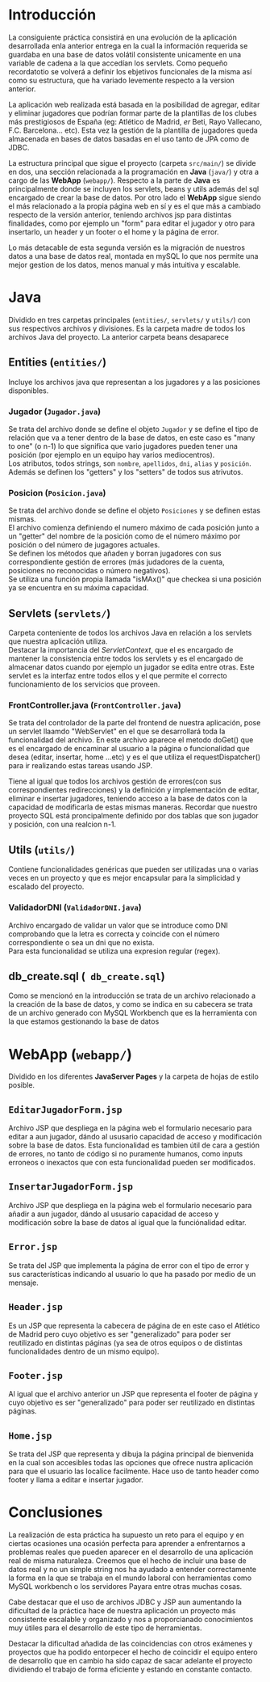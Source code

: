 # Introducción

La consiguiente práctica consistirá en una evolución de la aplicación desarrollada enla anterior entrega en la cual la información requerida se guardaba en una base de datos volátil consistente unicamente en una variable de cadena a la que accedían los servlets. Como pequeño recordatotio se volverá a definir los ebjetivos funcionales de la misma así como su estructura, que ha variado levemente respecto a la version anterior. 

La aplicación web realizada está basada en la posibilidad de agregar, editar y eliminar jugadores que podrían formar parte de la plantillas de los clubes más prestigiosos de España (eg: Atlético de Madrid, _er_ Beti, Rayo Vallecano, F.C. Barcelona... etc). Esta vez la gestión de la plantilla de jugadores queda almacenada en bases de datos basadas en el uso tanto de JPA como de JDBC.

La estructura principal que sigue el proyecto (carpeta `src/main/`) se divide en dos, una sección relacionada a la programación en **Java** (`java/`) y otra a cargo de las **WebApp** (`webapp/`). Respecto a la parte de **Java** es principalmente donde se incluyen los servlets, beans y utils además del sql encargado de crear la base de datos. Por otro lado el **WebApp** sigue siendo el más relacionado a la propia página web en sí y es el que más a cambiado respecto de la versión anterior, teniendo archivos jsp para distintas finalidades, como por ejemplo un "form" para editar el jugador y otro para insertarlo, un header y un footer o el home y la página de error. 

Lo más detacable de esta segunda versión es la migración de nuestros datos a una base de datos real, montada en mySQL lo que nos permite una mejor gestion de los datos, menos manual y más intuitiva y escalable. 

# Java
Dividido en tres carpetas principales (`entities/`, `servlets/` y `utils/`) con sus respectivos archivos y divisiones. Es la carpeta madre de todos los archivos Java del proyecto. La anterior carpeta beans desaparece

## Entities (`entities/`)
Incluye los archivos java que representan a los jugadores y a las posiciones disponibles.

### Jugador (`Jugador.java`)
Se trata del archivo donde se define el objeto `Jugador` y se define el tipo de relación que va a tener dentro de la base de datos, en este caso es "many to one" (o n-1) lo que significa que vario jugadores pueden tener una posición (por ejemplo en un equipo hay varios mediocentros).  
Los atributos, todos strings, son `nombre`, `apellidos`, `dni`, `alias` y `posición`. Además se definen los "getters" y los "setters" de todos sus atrivutos. 

### Posicion (`Posicion.java`)
Se trata del archivo donde se define el objeto `Posiciones` y se definen estas mismas.  
El archivo comienza definiendo el numero máximo de cada posición junto a un "getter" del nombre de la posición como de el número máximo por posición o del número de jugagores actuales.  
Se definen los métodos que añaden y borran jugadores con sus correspondiente gestión de errores (más judadores de la cuenta, posiciones no reconocidas o número negativos).  
Se utiliza una función propia llamada "isMAx()" que checkea si una posición ya se encuentra en su máxima capacidad.

## Servlets (`servlets/`)
Carpeta conteniente de todos los archivos Java en relación a los servlets que nuestra aplicación utiliza.  
Destacar la importancia del _ServletContext_, que el es encargado de mantener la consistencia entre todos los servlets y es el encargado de almacenar datos cuando por ejemplo un jugador se edita entre otras. Este servlet es la interfaz entre todos ellos y el que permite el correcto funcionamiento de los servicios que proveen.

### FrontController.java (`FrontController.java`)
Se trata del controlador de la parte del frontend de nuestra aplicación, pose un servlet llaamdo "WebServlet" en el que se desarrollará toda la funcionalidad del archivo. En este archivo aparece el metodo doGet() que es el encargado de encaminar al usuario a la página o funcionalidad que desea (editar, insertar, home ...etc) y es el que utiliza el requestDispatcher() para ir realizando estas tareas usando JSP. 

Tiene al igual que todos los archivos gestión de errores(con sus correspondientes redirecciones) y la definición y implementación de editar, eliminar e insertar jugadores, teniendo acceso a la base de datos con la capacidad de modificarla de estas mismas maneras. Recordar que nuestro proyecto SQL está proncipalmente definido por dos tablas que son jugador y posición, con una realcion n-1.

## Utils (`utils/`)
Contiene funcionalidades genéricas que pueden ser utilizadas una o varias veces en un proyecto y que es mejor encapsular para la simplicidad y escalado del proyecto.

### ValidadorDNI (`ValidadorDNI.java`)
Archivo encargado de validar un valor que se introduce como DNI comprobando que la letra es correcta y coincide con el número correspondiente o sea un dni que no exista.  
Para esta funcionalidad se utiliza una expresion regular (regex).

## db_create.sql (` db_create.sql`)
Como se mencionó en la introducción se trata de un archivo relacionado a la creación de la base de datos, y como se indica en su cabecera se trata de un archivo generado con MySQL Workbench que es la herramienta con la que estamos gestionando la base de datos 

# WebApp (`webapp/`)
Dividido en los diferentes **JavaServer Pages** y la carpeta de hojas de estilo posible.

## `EditarJugadorForm.jsp`
Archivo JSP que despliega en la página web el formulario necesario para editar a aun jugador, dándo al ususario capacidad de acceso y modificación sobre la base de datos. Esta funcionalidad es tambien útil de cara a gestión de errores, no tanto de código si no puramente humanos, como inputs erroneos o inexactos que con esta funcionalidad pueden ser modificados.

## `InsertarJugadorForm.jsp`
Archivo JSP que despliega en la página web el formulario necesario para añadir a aun jugador, dándo al ususario capacidad de acceso y modificación sobre la base de datos al igual que la funciónalidad editar.

## `Error.jsp`
Se trata del JSP que implementa la página de error con el tipo de error y sus características indicando al usuario lo que ha pasado por medio de un mensaje.

## `Header.jsp`
Es un JSP que representa la cabecera de página de en este caso el Atlético de Madrid pero cuyo objetivo es ser "generalizado" para poder ser reutilizado en distintas páginas (ya sea de otros equipos o de distintas funcionalidades dentro de un mismo equipo).

## `Footer.jsp`
Al igual que el archivo anterior un JSP que representa el footer de página y cuyo objetivo es ser "generalizado" para poder ser reutilizado en distintas páginas.

## `Home.jsp`
Se trata del JSP que representa y dibuja la página principal de bienvenida en la cual son accesibles todas las opciones que ofrece nustra aplicación para que el usuario las localice facilmente. Hace uso de tanto header como footer y llama a editar e insertar jugador.

# Conclusiones
La realización de esta práctica ha supuesto un reto para el equipo y en ciertas ocasiones una ocasión perfecta para aprender a enfrentarnos a problemas reales que pueden aparecer en el desarrollo de una aplicación real de misma naturaleza. Creemos que el hecho de incluir una base de datos real y no un simple string nos ha ayudado a entender correctamente la forma en la que se trabaja en el mundo laboral con herramientas como MySQL workbench o los servidores Payara entre otras muchas cosas.

Cabe destacar que el uso de archivos JDBC y JSP aun aumentando la dificultad de la práctica hace de nuestra aplicación un proyecto más consistente escalable y organizado y nos a proporcianado conocimientos muy útiles para el desarrollo de este tipo de herramientas.

Destacar la dificultad añadida de las coincidencias con otros exámenes y proyectos que ha podido entorpecer el hecho de coincidir el equipo entero de desarrollo que en cambio ha sido capaz de sacar adelante el proyecto dividiendo el trabajo de forma eficiente y estando en constante contacto.
